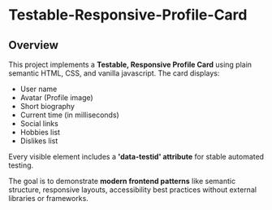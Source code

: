 # Testable-Responsive-Profile-Card

## Overview
This project implements a **Testable, Responsive Profile Card** using plain semantic HTML, CSS, and vanilla javascript.
The card displays:
- User name
- Avatar (Profile image)
- Short biography
- Current time (in milliseconds)
- Social links
- Hobbies list
- Dislikes list

Every visible element includes a **'data-testid' attribute** for stable automated testing.

The goal is to demonstrate **modern frontend patterns** like semantic structure, responsive layouts, accessibility best practices without external libraries or frameworks.
